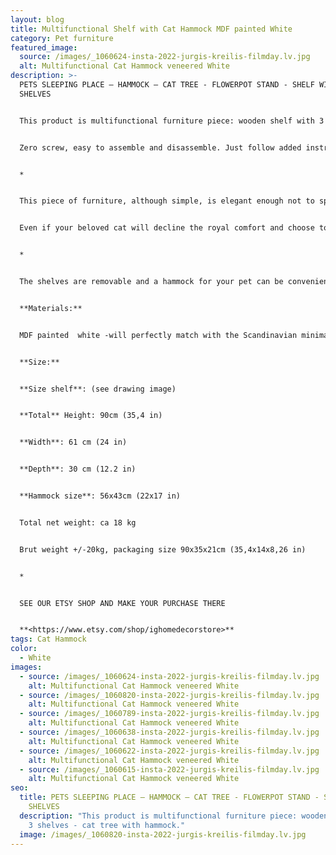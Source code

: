 ```yaml
---
layout: blog
title: Multifunctional Shelf with Cat Hammock MDF painted White
category: Pet furniture
featured_image:
  source: /images/_1060624-insta-2022-jurgis-kreilis-filmday.lv.jpg
  alt: Multifunctional Cat Hammock veneered White
description: >-
  PETS SLEEPING PLACE – HAMMOCK – CAT TREE - FLOWERPOT STAND - SHELF WITH 3
  SHELVES


  This product is multifunctional furniture piece: wooden shelf with 3 shelves - cat tree with hammock.


  Zero screw, easy to assemble and disassemble. Just follow added instruction.


  *


  This piece of furniture, although simple, is elegant enough not to spoil the overall look of your home interior. Can be used not only as a pet furniture - cat tree/hammock for your cat, but also as a book shelf, pot stand, etc.


  Even if your beloved cat will decline the royal comfort and choose to sleep elsewhere, you will easily find another practical and equally stylish application for this furniture piece.


  *


  The shelves are removable and a hammock for your pet can be conveniently placed in shelf place: see instruction drawings and product photos.


  **Materials:**


  MDF painted  white -will perfectly match with the Scandinavian minimalistic interior design.


  **Size:**


  **Size shelf**: (see drawing image)


  **Total** Height: 90cm (35,4 in)


  **Width**: 61 cm (24 in)


  **Depth**: 30 cm (12.2 in)


  **Hammock size**: 56x43cm (22x17 in)


  Total net weight: ca 18 kg


  Brut weight +/-20kg, packaging size 90x35x21cm (35,4x14x8,26 in)


  *


  SEE OUR ETSY SHOP AND MAKE YOUR PURCHASE THERE


  **<https://www.etsy.com/shop/ighomedecorstore>**
tags: Cat Hammock
color:
  - White
images:
  - source: /images/_1060624-insta-2022-jurgis-kreilis-filmday.lv.jpg
    alt: Multifunctional Cat Hammock veneered White
  - source: /images/_1060820-insta-2022-jurgis-kreilis-filmday.lv.jpg
    alt: Multifunctional Cat Hammock veneered White
  - source: /images/_1060789-insta-2022-jurgis-kreilis-filmday.lv.jpg
    alt: Multifunctional Cat Hammock veneered White
  - source: /images/_1060638-insta-2022-jurgis-kreilis-filmday.lv.jpg
    alt: Multifunctional Cat Hammock veneered White
  - source: /images/_1060622-insta-2022-jurgis-kreilis-filmday.lv.jpg
    alt: Multifunctional Cat Hammock veneered White
  - source: /images/_1060615-insta-2022-jurgis-kreilis-filmday.lv.jpg
    alt: Multifunctional Cat Hammock veneered White
seo:
  title: PETS SLEEPING PLACE – HAMMOCK – CAT TREE - FLOWERPOT STAND - SHELF WITH 3
    SHELVES
  description: "This product is multifunctional furniture piece: wooden shelf with
    3 shelves - cat tree with hammock."
  image: /images/_1060820-insta-2022-jurgis-kreilis-filmday.lv.jpg
---
```


